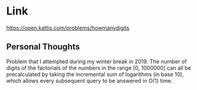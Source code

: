# Link

https://open.kattis.com/problems/howmanydigits

## Personal Thoughts

Problem that I attempted during my winter break in 2019. The number of digits of the factorials of the numbers in the range [0, 1000000] can all be precalculated by taking the incremental sum of logarithms (in base 10), which allows every subsequent query to be answered in O(1) time.


